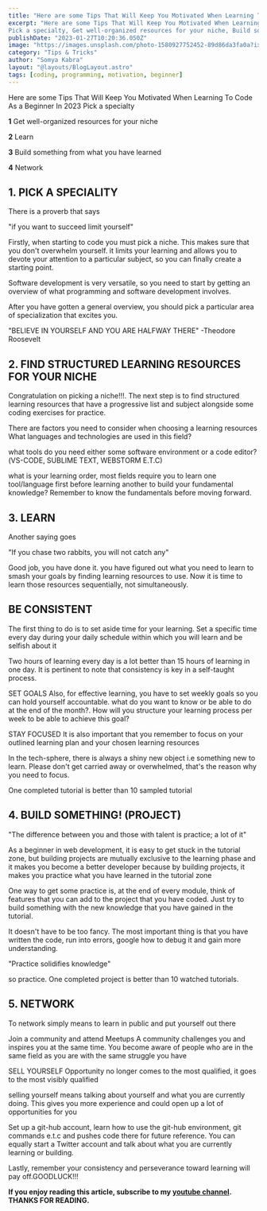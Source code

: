 ```yaml
---
title: "Here are some Tips That Will Keep You Motivated When Learning To Code As a Beginner In 2023"
excerpt: "Here are some Tips That Will Keep You Motivated When Learning To Code As a Beginner In 2023
Pick a specialty, Get well-organized resources for your niche, Build something from what you have learned & Network"
publishDate: "2023-01-27T10:20:36.050Z"
image: "https://images.unsplash.com/photo-1580927752452-89d86da3fa0a?ixlib=rb-4.0.3&ixid=MnwxMjA3fDB8MHxzZWFyY2h8Nnx8Y29kaW5nfGVufDB8fDB8fA%3D%3D&auto=format&fit=crop&w=600&q=60"
category: "Tips & Tricks"
author: "Somya Kabra"
layout: "@layouts/BlogLayout.astro"
tags: [coding, programming, motivation, beginner]
---
```

Here are some Tips That Will Keep You Motivated When Learning To Code As a Beginner In 2023
Pick a specialty

**1** Get well-organized resources for your niche

**2** Learn

**3** Build something from what you have learned

**4** Network

## 1. PICK A SPECIALITY
There is a proverb that says

"if you want to succeed limit yourself"

Firstly, when starting to code you must pick a niche. This makes sure that you don't overwhelm yourself. it limits your learning and allows you to devote your attention to a particular subject, so you can finally create a starting point.

Software development is very versatile, so you need to start by getting an overview of what programming and software development involves.

After you have gotten a general overview, you should pick a particular area of specialization that excites you.

"BELIEVE IN YOURSELF AND YOU ARE HALFWAY THERE" -Theodore Roosevelt

## 2. FIND STRUCTURED LEARNING RESOURCES FOR YOUR NICHE

Congratulation on picking a niche!!!. The next step is to find structured learning resources that have a progressive list and subject alongside some coding exercises for practice.

There are factors you need to consider when choosing a learning resources
What languages and technologies are used in this field?

what tools do you need either some software environment or a code editor?(VS-CODE, SUBLIME TEXT, WEBSTORM E.T.C)

what is your learning order, most fields require you to learn one tool/language first before learning another to build your fundamental knowledge? Remember to know the fundamentals before moving forward.

## 3. LEARN
Another saying goes

"If you chase two rabbits, you will not catch any"

Good job, you have done it. you have figured out what you need to learn to smash your goals by finding learning resources to use. Now it is time to learn those resources sequentially, not simultaneously.

##   BE CONSISTENT
The first thing to do is to set aside time for your learning. Set a specific time every day during your daily schedule within which you will learn and be selfish about it

Two hours of learning every day is a lot better than 15 hours of learning in one day. It is pertinent to note that consistency is key in a self-taught process.

SET GOALS
Also, for effective learning, you have to set weekly goals so you can hold yourself accountable. what do you want to know or be able to do at the end of the month?. How will you structure your learning process per week to be able to achieve this goal?

STAY FOCUSED
It is also important that you remember to focus on your outlined learning plan and your chosen learning resources

In the tech-sphere, there is always a shiny new object i.e something new to learn. Please don't get carried away or overwhelmed, that's the reason why you need to focus.

One completed tutorial is better than 10 sampled tutorial

## 4. BUILD SOMETHING! (PROJECT)
"The difference between you and those with talent is practice; a lot of it"

As a beginner in web development, it is easy to get stuck in the tutorial zone, but building projects are mutually exclusive to the learning phase and it makes you become a better developer because by building projects, it makes you practice what you have learned in the tutorial zone

One way to get some practice is, at the end of every module, think of features that you can add to the project that you have coded. Just try to build something with the new knowledge that you have gained in the tutorial.

It doesn't have to be too fancy. The most important thing is that you have written the code, run into errors, google how to debug it and gain more understanding.

"Practice solidifies knowledge"

so practice. One completed project is better than 10 watched tutorials.

## 5. NETWORK
To network simply means to learn in public and put yourself out there

Join a community and attend Meetups
A community challenges you and inspires you at the same time. You become aware of people who are in the same field as you are with the same struggle you have

SELL YOURSELF
Opportunity no longer comes to the most qualified, it goes to the most visibly qualified

selling yourself means talking about yourself and what you are currently doing. This gives you more experience and could open up a lot of opportunities for you

Set up a git-hub account, learn how to use the git-hub environment, git commands e.t.c and pushes code there for future reference. You can equally start a Twitter account and talk about what you are currently learning or building.

Lastly, remember your consistency and perseverance toward learning will pay off.GOODLUCK!!!

**If you enjoy reading this article, subscribe to my [youtube channel](youtube.com/channel/UCJQmbtiMOaWro6ZCstnkhkg). THANKS FOR READING.**


